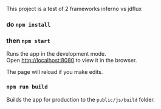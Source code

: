 This project is a test of 2 frameworks inferno vs jdflux
### do `npm install`

### then `npm start`

Runs the app in the development mode.<br>
Open [http://localhost:8080](http://localhost:8080) to view it in the browser.

The page will reload if you make edits.<br>

### `npm run build`

Builds the app for production to the `public/js/build` folder.<br>
